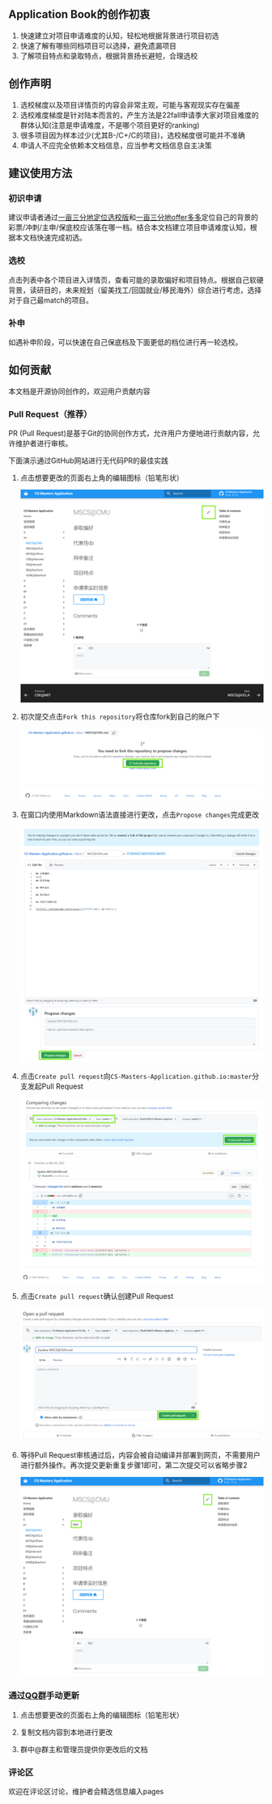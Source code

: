 ## Application Book的创作初衷

1. 快速建立对项目申请难度的认知，轻松地根据背景进行项目初选
2. 快速了解有哪些同档项目可以选择，避免遗漏项目
3. 了解项目特点和录取特点，根据背景扬长避短，合理选校

## 创作声明

1. 选校梯度以及项目详情页的内容会非常主观，可能与客观现实存在偏差
2. 选校难度梯度是针对陆本而言的，产生方法是22fall申请季大家对项目难度的群体认知(注意是申请难度，不是哪个项目更好的ranking)
3. 很多项目因为样本过少(尤其B-/C+/C的项目)，选校梯度很可能并不准确
4. 申请人不应完全依赖本文档信息，应当参考文档信息自主决策

## 建议使用方法

### 初识申请

建议申请者通过[一亩三分地定位选校版](https://www.1point3acres.com/bbs/forum-79-1.html)和[一亩三分地offer多多](https://offer.1point3acres.com/)定位自己的背景的彩票/冲刺/主申/保底校应该落在哪一档。结合本文档建立项目申请难度认知，根据本文档快速完成初选。

### 选校

点击列表中各个项目进入详情页，查看可能的录取偏好和项目特点。根据自己软硬背景，读研目的，未来规划（留美找工/回国就业/移民海外）综合进行考虑，选择对于自己最match的项目。

### 补申

如遇补申阶段，可以快速在自己保底档及下面更低的档位进行再一轮选校。

## 如何贡献

本文档是开源协同创作的，欢迎用户贡献内容

### Pull Request（推荐）

PR (Pull Request)是基于Git的协同创作方式，允许用户方便地进行贡献内容，允许维护者进行审核。

下面演示通过GitHub网站进行无代码PR的最佳实践

1. 点击想要更改的页面右上角的编辑图标（铅笔形状）

	![](images/1.png)

2. 初次提交点击`Fork this repository`将仓库fork到自己的账户下

	![](images/2.png)

3. 在窗口内使用Markdown语法直接进行更改，点击`Propose changes`完成更改

	![](images/3.png)

4. 点击`Create pull request`向`CS-Masters-Application.github.io:master`分支发起Pull Request

	![](images/4.png)

5. 点击`Create pull request`确认创建Pull Request

	![](images/5.png)

6. 等待Pull Request审核通过后，内容会被自动编译并部署到网页，不需要用户进行额外操作。再次提交更新重复步骤1即可，第二次提交可以省略步骤2

	![](images/6.png)

### 通过[QQ群](https://jq.qq.com/?_wv=1027&k=Ikr0DObs)手动更新

1. 点击想要更改的页面右上角的编辑图标（铅笔形状）

2. 复制文档内容到本地进行更改

3. 群中@群主和管理员提供你更改后的文档

### 评论区

欢迎在评论区讨论，维护者会精选信息编入pages
